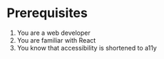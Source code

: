 # Prerequisites

1. You are a web developer
2. You are familiar with React
3. You know that accessibility is shortened to a11y
